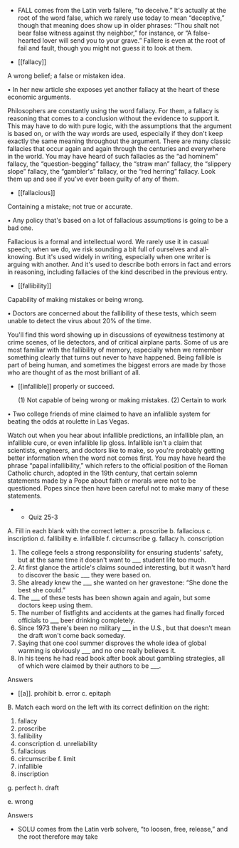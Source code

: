 - FALL  comes  from  the  Latin  verb  fallere,  “to  deceive.”  It's  actually  at  the  root  of  the  word  false,
which we rarely use today to mean “deceptive,” though that meaning does show up in older phrases:
“Thou shalt not bear false witness against thy neighbor,” for instance, or “A false-hearted lover will
send you to your grave.” Fallere is even at the root of fail and fault, though you might not guess it to
look at them.

- [[fallacy]] 

 A wrong belief; a false or mistaken idea. 

• In her new article she exposes yet another fallacy at the heart of these economic arguments. 

Philosophers are constantly using the word fallacy. For them, a fallacy is reasoning that comes to a
conclusion  without  the  evidence  to  support  it.  This  may  have  to  do  with  pure  logic,  with  the
assumptions that the argument is based on, or with the way words are used, especially if they don't
keep exactly the same meaning throughout the argument. There are many classic fallacies that occur
again  and  again  through  the  centuries  and  everywhere  in  the  world.  You  may  have  heard  of  such
fallacies  as  the  “ad  hominem”  fallacy,  the  “question-begging”  fallacy,  the  “straw  man”  fallacy,  the
“slippery slope” fallacy, the “gambler's” fallacy, or the “red herring” fallacy. Look them up and see if
you've ever been guilty of any of them.

- [[fallacious]] 

 Containing a mistake; not true or accurate. 

• Any policy that's based on a lot of fallacious assumptions is going to be a bad one. 

Fallacious is a formal and intellectual word. We rarely use it in casual speech; when we do, we risk
sounding a bit full of ourselves and all-knowing. But it's used widely in writing, especially when one
writer is arguing with another. And it's used to describe both errors in fact and errors in reasoning,
including fallacies of the kind described in the previous entry.

- [[fallibility]] 

 Capability of making mistakes or being wrong. 

•  Doctors  are  concerned  about  the  fallibility  of  these  tests,  which  seem  unable  to  detect  the  virus
about 20% of the time. 

You'll  find  this  word  showing  up  in  discussions  of  eyewitness  testimony  at  crime  scenes,  of  lie
detectors, and of critical airplane parts. Some of us are most familiar with the fallibility of memory,
especially when we remember something clearly that turns out never to have happened. Being fallible
is part of being human, and sometimes the biggest errors are made by those who are thought of as the
most brilliant of all.

- [[infallible]] 
properly or succeed. 

  (1)  Not  capable  of  being  wrong  or  making  mistakes.  (2)  Certain  to  work

• Two college friends of mine claimed to have an infallible system for beating the odds at roulette in
Las Vegas. 

Watch out when you hear about infallible predictions, an infallible plan, an infallible cure, or even
infallible  lip  gloss.  Infallible  isn't  a  claim  that  scientists,  engineers,  and  doctors  like  to  make,  so
you're  probably  getting  better  information  when  the  word  not  comes  first.  You  may  have  heard  the
phrase  “papal  infallibility,”  which  refers  to  the  official  position  of  the  Roman  Catholic  church,
adopted in the 19th century, that certain solemn statements made by a Pope about faith or morals were
not to be questioned. Popes since then have been careful not to make many of these statements.

- - Quiz 25-3

A. Fill in each blank with the correct letter:
a. proscribe
b. fallacious
c. inscription
d. fallibility
e. infallible
f. circumscribe
g. fallacy
h. conscription
1. The college feels a strong responsibility for ensuring students' safety, but at the same time it doesn't
want to ___ student life too much.
2. At first glance the article's claims sounded interesting, but it wasn't hard to discover the basic ___
they were based on.
3. She already knew the ___ she wanted on her gravestone: “She done the best she could.”
4. The ___ of these tests has been shown again and again, but some doctors keep using them.
5. The number of fistfights and accidents at the games had finally forced officials to ___ beer drinking
completely.
6. Since 1973 there's been no military ___ in the U.S., but that doesn't mean the draft won't come back
someday.
7. Saying that one cool summer disproves the whole idea of global warming is obviously ___ and no
one really believes it.
8. In his teens he had read book after book about gambling strategies, all of which were claimed by
their authors to be ___.

Answers

- [[a]]. prohibit
b. error
c. epitaph

B. Match each word on the left with its correct definition on the right:
1. fallacy
2. proscribe
3. fallibility
4. conscription d. unreliability
5. fallacious
6. circumscribe f. limit
7. infallible
8. inscription

g. perfect
h. draft

e. wrong

Answers

- SOLU comes from the Latin verb solvere, “to loosen, free, release,” and the root therefore may take
